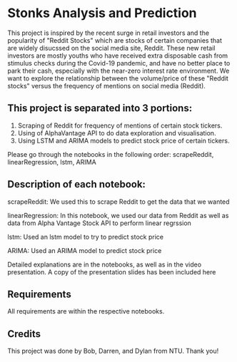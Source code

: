 # Stonks Analysis and Prediction

This project is inspired by the recent surge in retail investors and the popularity of "Reddit Stocks" which are stocks of certain companies that are widely disucssed on the social media site, Reddit. These new retail investors are mostly youths who have received extra disposable cash from stimulus checks during the Covid-19 pandemic, and have no better place to park their cash, especially with the near-zero interest rate environment. We want to explore the relationship between  the volume/price of these "Reddit stocks" versus the frequency of mentions on social media (Reddit).


## This project is separated into 3 portions:
1. Scraping of Reddit for frequency of mentions of certain stock tickers.
2. Using of AlphaVantage API to do data exploration and visualisation. 
3. Using LSTM and ARIMA models to predict stock price of certain tickers. 

Please go through the notebooks in the following order: scrapeReddit, linearRegression, lstm, ARIMA

## Description of each notebook:

scrapeReddit: We used this to scrape Reddit to get the data that we wanted

linearRegression: In this notebook, we used our data from Reddit as well as data from Alpha 
Vantage Stock API to perform linear regrssion

lstm: Used an lstm model to try to predict stock price

ARIMA: Used an ARIMA model to predict stock price

Detailed explanations are in the notebooks, as well as in the video presentation. A copy of the presentation slides has been included here

## Requirements
All requirements are within the respective notebooks. 


## Credits
This project was done by Bob, Darren, and Dylan from NTU. 
Thank you! 
